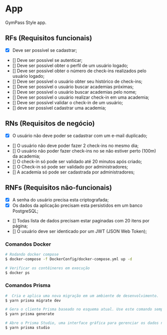 # App

GymPass Style app.


## RFs (Requisitos funcionais)

- [x] Deve ser possível se cadastrar;
- [] Deve ser possível se autenticar;
- [] Deve ser possível obter o perfil de um usuário logado;
- [] Deve ser possível obter o número de check-ins realizados pelo usuário logado;
- [] Deve ser possível o usuário obter seu histórico de check-ins;
- [] Deve ser possível o usuário buscar academias próximas;
- [] Deve ser possível o usuário buscar academias pelo nome;
- [] Deve ser possível o usuário realizar check-in em uma academia;
- [] Deve ser possível validar o check-in de um usuário;
- [] deve ser possível cadastrar uma academia;

## RNs (Requisitos de negócio)

- [x] O usuário não deve poder se cadastrar com um e-mail duplicado;
- [] O usuário não deve poder fazer 2 check-ins no mesmo dia;
- [] O usuário não poder fazer check-ins no se não estiver perto (100m) da academia;
- [] O check-in só pode ser validado até 20 minutos após criado;
- [] O Check-in só pode ser validado por administradores;
- [] A academia só pode ser cadastrada por administradores;

## RNFs (Requisitos não-funcionais)

- [x] A senha do usuário precisa esta criptografada;
- [x] Os dados da aplicação precisam esta persistidos em um banco PostgreSQL;
- [] Todas lista de dados precisam estar paginadas com 20 itens por página;
- [] O usuário deve ser identicado por um JWT (JSON Web Token);


### Comandos Docker
````bash
# Rodando docker compose
$ docker-compose -f DockerConfig/docker-compose.yml up -d

# Verificar os contêineres em execução
$ docker ps
````

### Comandos Prisma

```` bash
#  Cria e aplica uma nova migração em um ambiente de desenvolvimento.
$ yarn prisma migrate dev

# Gera o cliente Prisma baseado no esquema atual. Use este comando sempre que atualizar o schema.prisma
$ yarn prisma generate

# Abre o Prisma Studio, uma interface gráfica para gerenciar os dados no banco.
$ yarn prisma studio
````